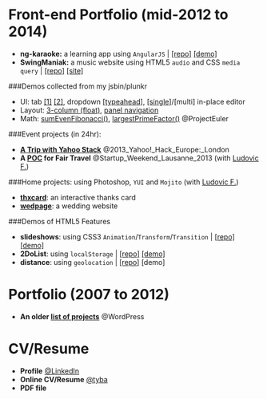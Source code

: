 Front-end Portfolio (mid-2012 to 2014)
===========

* **ng-karaoke:** a learning app using `AngularJS` | [[repo]](https://github.com/PommE15/ng-karaoke/tree/gh-pages/app) [[demo]](http://pomme15.github.io/ng-karaoke/app/#/template3/aufuns)
* **SwingManiak:** a music website using HTML5 `audio` and CSS `media query` | [[repo]](https://github.com/PommE15/swingmaniak) [[site]](http://swingmaniak.ch)

###Demos collected from my jsbin/plunkr
* UI: tab [[1]](http://plnkr.co/edit/fA80SHd6cdtqNkXZG5ne?p=preview) [[2]](http://plnkr.co/edit/jKWZtd2JP2oy9ILSU3xy?p=preview), dropdown [[typeahead]](http://plnkr.co/edit/VO84kAFmyxsPcJBYderI?p=preview), [[single]](http://plnkr.co/edit/i217Md?p=preview)/[multi] in-place editor 
* Layout: [3-column (float)](http://jsbin.com/yicon/7/edit?html,css,output), [panel navigation](http://plnkr.co/edit/Yiwerr?p=preview)
* Math: [sumEvenFibonacci()](http://jsbin.com/honome/3/edit?js,console), [largestPrimeFactor()](http://jsbin.com/ruboq/1/edit?js,console) @ProjectEuler

###Event projects (in 24hr):
* **[A Trip with Yahoo Stack](http://hacks.developer.yahoo.com/hack/yahoo-hack-europe-london/yoo-travel/event_9/hack_568)** @2013_Yahoo!_Hack_Europe:_London
* **A [POC](http://lazybean.github.io/startupWE2012/view) for Fair Travel** @Startup_Weekend_Lausanne_2013 (with [Ludovic F.](https://github.com/lazybean?tab=repositories))

###Home projects: 
using Photoshop, `YUI` and `Mojito` (with [Ludovic F.](https://github.com/lazybean?tab=repositories))
* **[thxcard](http://pomme15.github.io/thxcard-dodolab)**: an interactive thanks card
* **[wedpage](http://chanfardel.herokuapp.com/#main)**: a wedding website

###Demos of HTML5 Features
* **slideshows**: using CSS3 `Animation`/`Transform`/`Transition` | [[repo]](https://ide.c9.io/pomme15/slideshows) [[demo]](https://preview.c9.io/pomme15/slideshows/slideshow.html)
* **2DoList**: using `localStorage` | [[repo]](https://ide.c9.io/pomme15/2dolist) [[demo]](https://preview.c9.io/pomme15/2dolist/2DoList.html)
* **distance**: using `geolocation` | [[repo]](https://ide.c9.io/pomme15/geolocation) [demo]


Portfolio (2007 to 2012)
===========
* **An older [list of projects](http://pomme15.wordpress.com/projects/)** @WordPress


CV/Resume
===========
* **Profile** [@LinkedIn](http://uk.linkedin.com/pub/chia-jung-apple-chan-fardel/31/564/962/)
* **Online CV/Resume** [@tyba](http://tyba.com/applechanfardel/)
* **PDF file**
